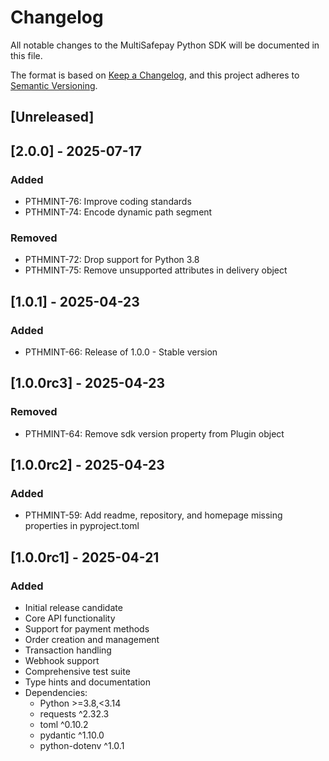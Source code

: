 # Changelog

All notable changes to the MultiSafepay Python SDK will be documented in this file.

The format is based on [Keep a Changelog](https://keepachangelog.com/en/1.0.0/),
and this project adheres to [Semantic Versioning](https://semver.org/spec/v2.0.0.html).

## [Unreleased]

## [2.0.0] - 2025-07-17

### Added
- PTHMINT-76: Improve coding standards
- PTHMINT-74: Encode dynamic path segment

### Removed
- PTHMINT-72: Drop support for Python 3.8
- PTHMINT-75: Remove unsupported attributes in delivery object

## [1.0.1] - 2025-04-23

### Added
- PTHMINT-66: Release of 1.0.0 - Stable version

## [1.0.0rc3] - 2025-04-23

### Removed
- PTHMINT-64: Remove sdk version property from Plugin object

## [1.0.0rc2] - 2025-04-23

### Added
- PTHMINT-59: Add readme, repository, and homepage missing properties in pyproject.toml

## [1.0.0rc1] - 2025-04-21

### Added
- Initial release candidate
- Core API functionality
- Support for payment methods
- Order creation and management
- Transaction handling
- Webhook support
- Comprehensive test suite
- Type hints and documentation
- Dependencies:
  - Python >=3.8,<3.14
  - requests ^2.32.3
  - toml ^0.10.2
  - pydantic ^1.10.0
  - python-dotenv ^1.0.1